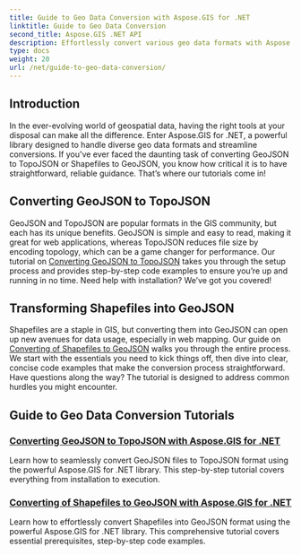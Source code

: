 ```yaml
---
title: Guide to Geo Data Conversion with Aspose.GIS for .NET
linktitle: Guide to Geo Data Conversion
second_title: Aspose.GIS .NET API
description: Effortlessly convert various geo data formats with Aspose.GIS for .NET. Explore our tutorials on GeoJSON, TopoJSON, and Shapefiles.
type: docs
weight: 20
url: /net/guide-to-geo-data-conversion/
---
```

## Introduction

In the ever-evolving world of geospatial data, having the right tools at your disposal can make all the difference. Enter Aspose.GIS for .NET, a powerful library designed to handle diverse geo data formats and streamline conversions. If you've ever faced the daunting task of converting GeoJSON to TopoJSON or Shapefiles to GeoJSON, you know how critical it is to have straightforward, reliable guidance. That’s where our tutorials come in!

## Converting GeoJSON to TopoJSON

GeoJSON and TopoJSON are popular formats in the GIS community, but each has its unique benefits. GeoJSON is simple and easy to read, making it great for web applications, whereas TopoJSON reduces file size by encoding topology, which can be a game changer for performance. Our tutorial on [Converting GeoJSON to TopoJSON](./converting-geojson-to-topojson/) takes you through the setup process and provides step-by-step code examples to ensure you’re up and running in no time. Need help with installation? We’ve got you covered!

## Transforming Shapefiles into GeoJSON

Shapefiles are a staple in GIS, but converting them into GeoJSON can open up new avenues for data usage, especially in web mapping. Our guide on [Converting of Shapefiles to GeoJSON](./converting-shapefile-to-geojson/) walks you through the entire process. We start with the essentials you need to kick things off, then dive into clear, concise code examples that make the conversion process straightforward. Have questions along the way? The tutorial is designed to address common hurdles you might encounter.

## Guide to Geo Data Conversion Tutorials
### [Converting GeoJSON to TopoJSON with Aspose.GIS for .NET](./converting-geojson-to-topojson/)
Learn how to seamlessly convert GeoJSON files to TopoJSON format using the powerful Aspose.GIS for .NET library. This step-by-step tutorial covers everything from installation to execution.
### [Converting of Shapefiles to GeoJSON with Aspose.GIS for .NET](./converting-shapefile-to-geojson/)
Learn how to effortlessly convert Shapefiles into GeoJSON format using the powerful Aspose.GIS for .NET library. This comprehensive tutorial covers essential prerequisites, step-by-step code examples.
